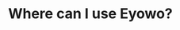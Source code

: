 ---
title: Where can I use Eyowo?
description: Eyowo is a digital solution that helps you achieve simple day-to-day financial transactions. To use Eyowo, simply create an account here and you’re on your way to making your first transaction in seconds. Technically, you already have an Eyowo account. Find out here!
position: 4
---